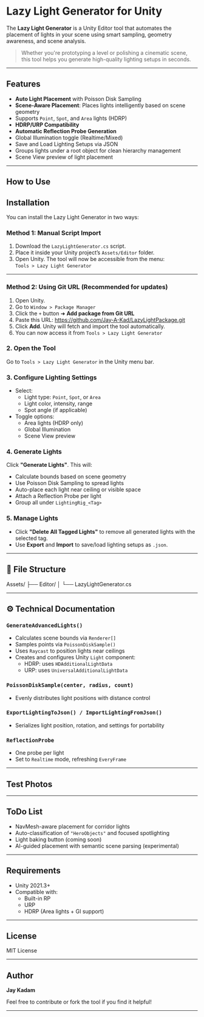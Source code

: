 # Lazy Light Generator for Unity

The **Lazy Light Generator** is a Unity Editor tool that automates the placement of lights in your scene using smart sampling, geometry awareness, and scene analysis.

> Whether you're prototyping a level or polishing a cinematic scene, this tool helps you generate high-quality lighting setups in seconds.

---

## Features

- **Auto Light Placement** with Poisson Disk Sampling
- **Scene-Aware Placement**: Places lights intelligently based on scene geometry
- Supports `Point`, `Spot`, and `Area` lights (HDRP)
- **HDRP/URP Compatibility**
- **Automatic Reflection Probe Generation**
- Global Illumination toggle (Realtime/Mixed)
- Save and Load Lighting Setups via JSON
- Groups lights under a root object for clean hierarchy management
- Scene View preview of light placement

---

## How to Use

## Installation

You can install the Lazy Light Generator in two ways:

### Method 1: Manual Script Import

1. Download the `LazyLightGenerator.cs` script.
2. Place it inside your Unity project’s `Assets/Editor` folder.
3. Open Unity. The tool will now be accessible from the menu:  
   `Tools > Lazy Light Generator`

---

### Method 2: Using Git URL (Recommended for updates)

1. Open Unity.
2. Go to `Window > Package Manager`
3. Click the `+` button ➜ **Add package from Git URL**
4. Paste this URL: https://github.com/Jay-A-Kad/LazyLightPackage.git
5. Click **Add**. Unity will fetch and import the tool automatically.
6. You can now access it from `Tools > Lazy Light Generator`



### 2. **Open the Tool**
Go to `Tools > Lazy Light Generator` in the Unity menu bar.

### 3. **Configure Lighting Settings**
- Select:
  - Light type: `Point`, `Spot`, or `Area`
  - Light color, intensity, range
  - Spot angle (if applicable)
- Toggle options:
  - Area lights (HDRP only)
  - Global Illumination
  - Scene View preview

### 4. **Generate Lights**
Click **"Generate Lights"**. This will:
- Calculate bounds based on scene geometry
- Use Poisson Disk Sampling to spread lights
- Auto-place each light near ceiling or visible space
- Attach a Reflection Probe per light
- Group all under `LightingRig_<Tag>`

### 5. **Manage Lights**
- Click **"Delete All Tagged Lights"** to remove all generated lights with the selected tag.
- Use **Export** and **Import** to save/load lighting setups as `.json`.

---

## 📂 File Structure

Assets/
├── Editor/
│ └── LazyLightGenerator.cs


---

## ⚙️ Technical Documentation

### `GenerateAdvancedLights()`
- Calculates scene bounds via `Renderer[]`
- Samples points via `PoissonDiskSample()`
- Uses `Raycast` to position lights near ceilings
- Creates and configures Unity `Light` component:
  - HDRP: uses `HDAdditionalLightData`
  - URP: uses `UniversalAdditionalLightData`

### `PoissonDiskSample(center, radius, count)`
- Evenly distributes light positions with distance control

### `ExportLightingToJson() / ImportLightingFromJson()`
- Serializes light position, rotation, and settings for portability

### `ReflectionProbe`
- One probe per light
- Set to `Realtime` mode, refreshing `EveryFrame`

---

## Test Photos


---

## ToDo List

- NavMesh-aware placement for corridor lights
- Auto-classification of `"HeroObjects"` and focused spotlighting
- Light baking button (coming soon)
- AI-guided placement with semantic scene parsing (experimental)

---

## Requirements

- Unity 2021.3+
- Compatible with:
  - Built-in RP
  - URP
  - HDRP (Area lights + GI support)

---

## License

MIT License

---

## Author

**Jay Kadam**  

Feel free to contribute or fork the tool if you find it helpful!

---
